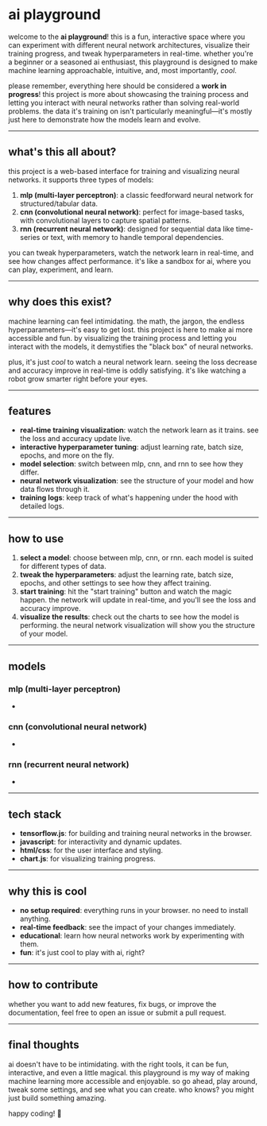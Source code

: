 # ai playground

welcome to the **ai playground**! this is a fun, interactive space where you can experiment with different neural network architectures, visualize their training progress, and tweak hyperparameters in real-time. whether you're a beginner or a seasoned ai enthusiast, this playground is designed to make machine learning approachable, intuitive, and, most importantly, *cool*. 

please remember, everything here should be considered a **work in progress**! this project is more about showcasing the training process and letting you interact with neural networks rather than solving real-world problems. the data it's training on isn't particularly meaningful—it's mostly just here to demonstrate how the models learn and evolve.

---

## what's this all about?

this project is a web-based interface for training and visualizing neural networks. it supports three types of models:

1. **mlp (multi-layer perceptron)**: a classic feedforward neural network for structured/tabular data.
2. **cnn (convolutional neural network)**: perfect for image-based tasks, with convolutional layers to capture spatial patterns.
3. **rnn (recurrent neural network)**: designed for sequential data like time-series or text, with memory to handle temporal dependencies.

you can tweak hyperparameters, watch the network learn in real-time, and see how changes affect performance. it's like a sandbox for ai, where you can play, experiment, and learn.

---

## why does this exist?

machine learning can feel intimidating. the math, the jargon, the endless hyperparameters—it's easy to get lost. this project is here to make ai more accessible and fun. by visualizing the training process and letting you interact with the models, it demystifies the "black box" of neural networks.

plus, it's just *cool* to watch a neural network learn. seeing the loss decrease and accuracy improve in real-time is oddly satisfying. it's like watching a robot grow smarter right before your eyes.

---

## features

- **real-time training visualization**: watch the network learn as it trains. see the loss and accuracy update live.
- **interactive hyperparameter tuning**: adjust learning rate, batch size, epochs, and more on the fly.
- **model selection**: switch between mlp, cnn, and rnn to see how they differ.
- **neural network visualization**: see the structure of your model and how data flows through it.
- **training logs**: keep track of what's happening under the hood with detailed logs.

---

## how to use

1. **select a model**: choose between mlp, cnn, or rnn. each model is suited for different types of data.
2. **tweak the hyperparameters**: adjust the learning rate, batch size, epochs, and other settings to see how they affect training.
3. **start training**: hit the "start training" button and watch the magic happen. the network will update in real-time, and you'll see the loss and accuracy improve.
4. **visualize the results**: check out the charts to see how the model is performing. the neural network visualization will show you the structure of your model.

---

## models

### mlp (multi-layer perceptron)
-

### cnn (convolutional neural network)
-

### rnn (recurrent neural network)
-

---

## tech stack

- **tensorflow.js**: for building and training neural networks in the browser.
- **javascript**: for interactivity and dynamic updates.
- **html/css**: for the user interface and styling.
- **chart.js**: for visualizing training progress.

---

## why this is cool

- **no setup required**: everything runs in your browser. no need to install anything.
- **real-time feedback**: see the impact of your changes immediately.
- **educational**: learn how neural networks work by experimenting with them.
- **fun**: it's just cool to play with ai, right?

---

## how to contribute

whether you want to add new features, fix bugs, or improve the documentation, feel free to open an issue or submit a pull request.

---

## final thoughts

ai doesn't have to be intimidating. with the right tools, it can be fun, interactive, and even a little magical. this playground is my way of making machine learning more accessible and enjoyable. so go ahead, play around, tweak some settings, and see what you can create. who knows? you might just build something amazing.

happy coding! 🚀
